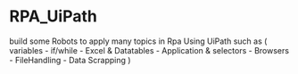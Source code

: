 # RPA_UiPath
build some Robots to apply many topics in Rpa Using UiPath such as ( variables - if/while - Excel & Datatables - Application & selectors - Browsers - FileHandling -
Data Scrapping )
